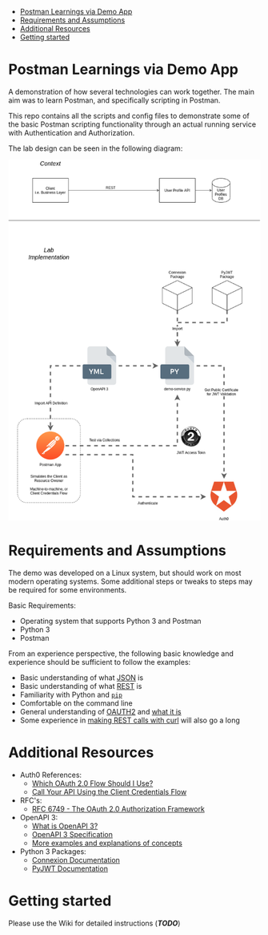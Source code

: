 
- [Postman Learnings via Demo App](#postman-learnings-via-demo-app)
- [Requirements and Assumptions](#requirements-and-assumptions)
- [Additional Resources](#additional-resources)
- [Getting started](#getting-started)

# Postman Learnings via Demo App

A demonstration of how several technologies can work together. The main aim was to learn Postman, and specifically scripting in Postman.

This repo contains all the scripts and config files to demonstrate some of the basic Postman scripting functionality through an actual running service with Authentication and Authorization.

The lab design can be seen in the following diagram:

![Lab Environment](./images/basic_design.png)

# Requirements and Assumptions

The demo was developed on a Linux system, but should work on most modern operating systems. Some additional steps or tweaks to steps may be required for some environments. 

Basic Requirements:

* Operating system that supports Python 3 and Postman
* Python 3
* Postman

From an experience perspective, the following basic knowledge and experience should be sufficient to follow the examples:

* Basic understanding of what [JSON](https://en.wikipedia.org/wiki/JSON) is
* Basic understanding of what [REST](https://en.wikipedia.org/wiki/Representational_state_transfer) is
* Familiarity with Python and [`pip`](https://realpython.com/what-is-pip/)
* Comfortable on the command line
* General understanding of [OAUTH2](https://oauth.net/2/) and [what it is](https://developer.okta.com/blog/2017/06/21/what-the-heck-is-oauth)
* Some experience in [making REST calls with curl](https://www.codepedia.org/ama/how-to-test-a-rest-api-from-command-line-with-curl/) will also go a long 

# Additional Resources

* Auth0 References:
  * [Which OAuth 2.0 Flow Should I Use?](https://auth0.com/docs/authorization/which-oauth-2-0-flow-should-i-use)
  * [Call Your API Using the Client Credentials Flow](https://auth0.com/docs/flows/call-your-api-using-the-client-credentials-flow)
* RFC's:
  * [RFC 6749 - The OAuth 2.0 Authorization Framework](https://tools.ietf.org/html/rfc6749)
* OpenAPI 3:
  * [What is OpenAPI 3?](https://swagger.io/docs/specification/about/)
  * [OpenAPI 3 Specification](https://github.com/OAI/OpenAPI-Specification/blob/master/versions/3.0.2.md)
  * [More examples and explanations of concepts](https://swagger.io/docs/specification/basic-structure/)
* Python 3 Packages:
  * [Connexion Documentation](https://connexion.readthedocs.io/en/latest/)
  * [PyJWT Documentation](https://pyjwt.readthedocs.io/en/latest/index.html)

# Getting started

Please use the Wiki for detailed instructions (**_TODO_**)